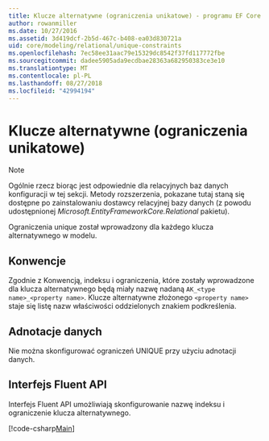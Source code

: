 ```yaml
---
title: Klucze alternatywne (ograniczenia unikatowe) - programu EF Core
author: rowanmiller
ms.date: 10/27/2016
ms.assetid: 3d419dcf-2b5d-467c-b408-ea03d830721a
uid: core/modeling/relational/unique-constraints
ms.openlocfilehash: 7ec58ee31aac79e15329dc8542f37fd117772fbe
ms.sourcegitcommit: dadee5905ada9ecdbae28363a682950383ce3e10
ms.translationtype: MT
ms.contentlocale: pl-PL
ms.lasthandoff: 08/27/2018
ms.locfileid: "42994194"
---
```

# <a name="alternate-keys-unique-constraints"></a>Klucze alternatywne (ograniczenia unikatowe)

> [!NOTE]  
> Ogólnie rzecz biorąc jest odpowiednie dla relacyjnych baz danych konfiguracji w tej sekcji. Metody rozszerzenia, pokazane tutaj staną się dostępne po zainstalowaniu dostawcy relacyjnej bazy danych (z powodu udostępnionej *Microsoft.EntityFrameworkCore.Relational* pakietu).

Ograniczenia unique został wprowadzony dla każdego klucza alternatywnego w modelu.

## <a name="conventions"></a>Konwencje

Zgodnie z Konwencją, indeksu i ograniczenia, które zostały wprowadzone dla klucza alternatywnego będą miały nazwę nadaną `AK_<type name>_<property name>`. Klucze alternatywne złożonego `<property name>` staje się listę nazw właściwości oddzielonych znakiem podkreślenia.

## <a name="data-annotations"></a>Adnotacje danych

Nie można skonfigurować ograniczeń UNIQUE przy użyciu adnotacji danych.

## <a name="fluent-api"></a>Interfejs Fluent API

Interfejs Fluent API umożliwiają skonfigurowanie nazwę indeksu i ograniczenie klucza alternatywnego.

[!code-csharp[Main](../../../../samples/core/Modeling/FluentAPI/Samples/Relational/AlternateKeyName.cs?name=Model&highlight=9)]

